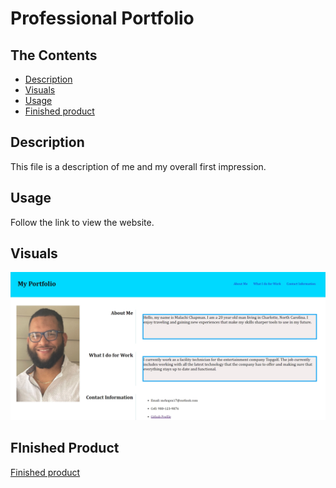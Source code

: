 # Professional Portfolio

## The Contents
- [Description](#description)
- [Visuals](#visuals)
- [Usage](#usage)
- [Finished product](#finished-product)


## Description
   This file is a description of me and my overall first impression.

## Usage 
 Follow the link to view the website.

## Visuals
![Portfolio](./assets/chrome-capture.jpg)  


## FInished Product
[Finished product](https://mchapm17.github.io/professional-portfolio/)